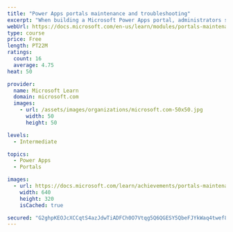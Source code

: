 ```yaml
---
title: "Power Apps portals maintenance and troubleshooting"
excerpt: "When building a Microsoft Power Apps portal, administrators should consider various techniques, best practices, and features. This module will cover the various troubleshooting tools that are available and explain the importance of using the Portal Checker tool."
webUrl: https://docs.microsoft.com/en-us/learn/modules/portals-maintenance-troubleshooting/
type: course
price: Free
length: PT22M
ratings:
  count: 16
  average: 4.75
heat: 50

provider:
  name: Microsoft Learn
  domain: microsoft.com
  images:
    - url: /assets/images/organizations/microsoft.com-50x50.jpg
      width: 50
      height: 50

levels:
  - Intermediate

topics:
  - Power Apps
  - Portals

images:
  - url: https://docs.microsoft.com/learn/achievements/portals-maintenance-troubleshooting-social.png
    width: 640
    height: 320
    isCached: true

secured: "G2ghpKEOJcXCCqtS4azJdwTiADFCh0O7Vtqg5Q6QGESY5QbeFJYkWaq4twef8bNIlU3uo/17eP+YUEb5O6pNju30UJrB8IJopI3tLPTqX4D2C8zLptz1ji/Q+744xIdwWs/G1uh/W++ewtI+8w7DcDsYTcUeqjCvIHH2AiGLPa/cYAURwo1trGNlw52WdzGa/LKL57zXLvzZsWnn+7zfEi+pyw4hcPPNAEZgJd1Uea5rmk8ITPNai7I17vw/hSH0LKfch/ow/pnms3b4D3XOw8aNgjYGg/LY/Elfw1/VpBxHNSsWM0YWMy1dfZh9W/cTQZIvtojQaMx3IMQbBAOjF3I7Inym/d/IO+6o6C33k8ivcOqYA0TNqUirF6MoBtJPU8nrLvPmo82RSbGYRQoIfCUYzs4HSI6UsVFpbCeGIks=;YGs6lO782PI3vYgLpbHkGw=="
---
```


